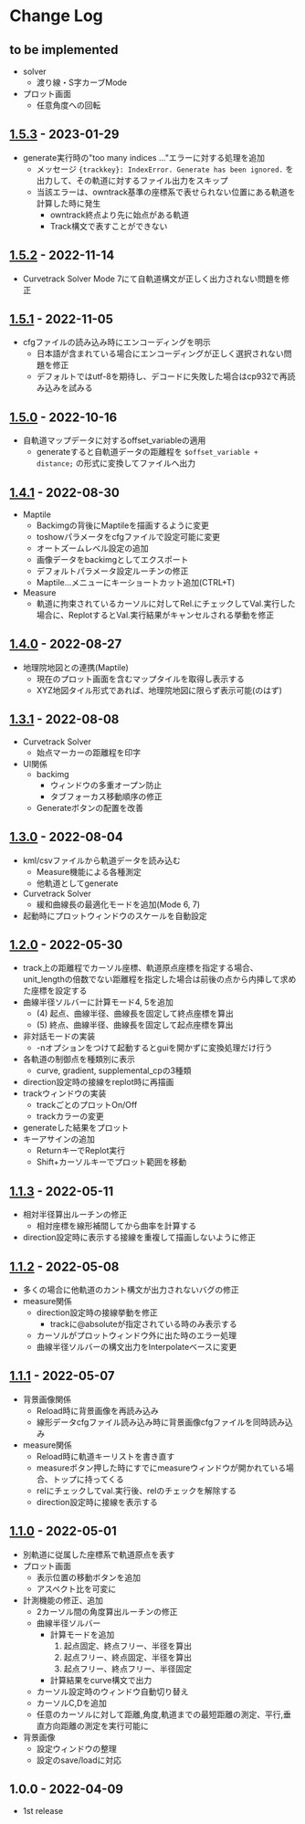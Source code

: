 # Change Log

## to be implemented

- solver
  - 渡り線・S字カーブMode
- プロット画面
  - 任意角度への回転
  
## [1.5.3] - 2023-01-29

- generate実行時の"too many indices ..."エラーに対する処理を追加
   - メッセージ `{trackkey}: IndexError. Generate has been ignored.` を出力して、その軌道に対するファイル出力をスキップ
   - 当該エラーは、owntrack基準の座標系で表せられない位置にある軌道を計算した時に発生
      - owntrack終点より先に始点がある軌道
	  - Track構文で表すことができない
  
## [1.5.2] - 2022-11-14

- Curvetrack Solver Mode 7にて自軌道構文が正しく出力されない問題を修正
  
## [1.5.1] - 2022-11-05

- cfgファイルの読み込み時にエンコーディングを明示
  - 日本語が含まれている場合にエンコーディングが正しく選択されない問題を修正
  - デフォルトではutf-8を期待し、デコードに失敗した場合はcp932で再読み込みを試みる
  
## [1.5.0] - 2022-10-16

- 自軌道マップデータに対するoffset_variableの適用
  - generateすると自軌道データの距離程を `$offset_variable + distance;` の形式に変換してファイルへ出力
  
## [1.4.1] - 2022-08-30

- Maptile
  - Backimgの背後にMaptileを描画するように変更
  - toshowパラメータをcfgファイルで設定可能に変更
  - オートズームレベル設定の追加
  - 画像データをbackimgとしてエクスポート
  - デフォルトパラメータ設定ルーチンの修正
  - Maptile...メニューにキーショートカット追加(CTRL+T)
- Measure
  - 軌道に拘束されているカーソルに対してRel.にチェックしてVal.実行した場合に、ReplotするとVal.実行結果がキャンセルされる挙動を修正

## [1.4.0] - 2022-08-27


- 地理院地図との連携(Maptile)
  - 現在のプロット画面を含むマップタイルを取得し表示する
  - XYZ地図タイル形式であれば、地理院地図に限らず表示可能(のはず)
  
## [1.3.1] - 2022-08-08

- Curvetrack Solver
  - 始点マーカーの距離程を印字
- UI関係
  - backimg
    - ウィンドウの多重オープン防止
	- タブフォーカス移動順序の修正
  - Generateボタンの配置を改善

## [1.3.0] - 2022-08-04

- kml/csvファイルから軌道データを読み込む
  - Measure機能による各種測定
  - 他軌道としてgenerate
- Curvetrack Solver
  - 緩和曲線長の最適化モードを追加(Mode 6, 7)
- 起動時にプロットウィンドウのスケールを自動設定

## [1.2.0] - 2022-05-30

- track上の距離程でカーソル座標、軌道原点座標を指定する場合、unit_lengthの倍数でない距離程を指定した場合は前後の点から内挿して求めた座標を設定する
- 曲線半径ソルバーに計算モード4, 5を追加
  - (4) 起点、曲線半径、曲線長を固定して終点座標を算出
  - (5) 終点、曲線半径、曲線長を固定して起点座標を算出
- 非対話モードの実装
  - -nオプションをつけて起動するとguiを開かずに変換処理だけ行う
- 各軌道の制御点を種類別に表示
  - curve, gradient, supplemental_cpの3種類
- direction設定時の接線をreplot時に再描画
- trackウィンドウの実装
  - trackごとのプロットOn/Off
  - trackカラーの変更
- generateした結果をプロット
- キーアサインの追加
  - ReturnキーでReplot実行
  - Shift+カーソルキーでプロット範囲を移動
  
## [1.1.3] - 2022-05-11

- 相対半径算出ルーチンの修正
  - 相対座標を線形補間してから曲率を計算する
- direction設定時に表示する接線を重複して描画しないように修正
  
## [1.1.2] - 2022-05-08

- 多くの場合に他軌道のカント構文が出力されないバグの修正
- measure関係
  - direction設定時の接線挙動を修正
    - trackに@absoluteが指定されている時のみ表示する
  - カーソルがプロットウィンドウ外に出た時のエラー処理
  - 曲線半径ソルバーの構文出力をInterpolateベースに変更

	
## [1.1.1] - 2022-05-07

- 背景画像関係
  - Reload時に背景画像を再読み込み
  - 線形データcfgファイル読み込み時に背景画像cfgファイルを同時読み込み
- measure関係
  - Reload時に軌道キーリストを書き直す
  - measureボタン押した時にすでにmeasureウィンドウが開かれている場合、トップに持ってくる
  - relにチェックしてval.実行後、relのチェックを解除する
  - direction設定時に接線を表示する
  
## [1.1.0] - 2022-05-01

- 別軌道に従属した座標系で軌道原点を表す
- プロット画面
  - 表示位置の移動ボタンを追加
  - アスペクト比を可変に
- 計測機能の修正、追加
  - 2カーソル間の角度算出ルーチンの修正
  - 曲線半径ソルバー
    - 計算モードを追加
      1. 起点固定、終点フリー、半径を算出
	  1. 起点フリー、終点固定、半径を算出
	  1. 起点フリー、終点フリー、半径固定
	- 計算結果をcurve構文で出力
  - カーソル設定時のウィンドウ自動切り替え
  - カーソルC,Dを追加
  - 任意のカーソルに対して距離,角度,軌道までの最短距離の測定、平行,垂直方向距離の測定を実行可能に
- 背景画像
  - 設定ウィンドウの整理
  - 設定のsave/loadに対応

## 1.0.0 - 2022-04-09

- 1st release

[1.5.3]: https://github.com/konawasabi/tsutsuji-trackcomputer/compare/ver1.5.2...ver1.5.3
[1.5.2]: https://github.com/konawasabi/tsutsuji-trackcomputer/compare/ver1.5.1...ver1.5.2
[1.5.1]: https://github.com/konawasabi/tsutsuji-trackcomputer/compare/ver1.5.0...ver1.5.1
[1.5.0]: https://github.com/konawasabi/tsutsuji-trackcomputer/compare/ver1.4.1...ver1.5.0
[1.4.1]: https://github.com/konawasabi/tsutsuji-trackcomputer/compare/ver1.4.0...ver1.4.1
[1.4.0]: https://github.com/konawasabi/tsutsuji-trackcomputer/compare/ver1.3.1...ver1.4.0
[1.3.1]: https://github.com/konawasabi/tsutsuji-trackcomputer/compare/ver1.3.0...ver1.3.1
[1.3.0]: https://github.com/konawasabi/tsutsuji-trackcomputer/compare/ver1.2.0...ver1.3.0
[1.2.0]: https://github.com/konawasabi/tsutsuji-trackcomputer/compare/ver1.1.3...ver1.2.0
[1.1.3]: https://github.com/konawasabi/tsutsuji-trackcomputer/compare/ver1.1.2...ver1.1.3
[1.1.2]: https://github.com/konawasabi/tsutsuji-trackcomputer/compare/ver1.1.1...ver1.1.2
[1.1.1]: https://github.com/konawasabi/tsutsuji-trackcomputer/compare/ver1.1.0...ver1.1.1
[1.1.0]: https://github.com/konawasabi/tsutsuji-trackcomputer/compare/v1.0.0...ver1.1.0
